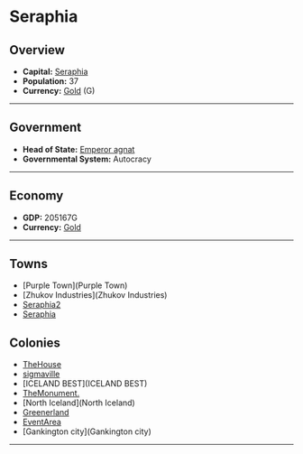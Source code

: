 # Seraphia

## Overview

- **Capital:** [Seraphia](Seraphia)
- **Population:** 37
- **Currency:** [Gold](Gold) (G)

---

## Government

- **Head of State:** [Emperor agnat](agnat)
- **Governmental System:** Autocracy

---

## Economy

- **GDP:** 205167G
- **Currency:** [Gold](Gold)

---

## Towns

- [Purple Town](Purple Town)
- [Zhukov Industries](Zhukov Industries)
- [Seraphia2](Seraphia2)
- [Seraphia](Seraphia)

## Colonies

- [TheHouse](TheHouse)
- [sigmaville](sigmaville)
- [ICELAND BEST](ICELAND BEST)
- [TheMonument.](TheMonument.)
- [North Iceland](North Iceland)
- [Greenerland](Greenerland)
- [EventArea](EventArea)
- [Gankington city](Gankington city)

---